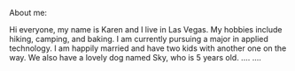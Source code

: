 About me:

Hi everyone, my name is Karen and I live in Las Vegas. 
My hobbies include hiking, camping, and baking. 
I am currently pursuing a major in applied technology. 
I am happily married and have two kids with another one on the way. 
We also have a lovely dog named Sky, who is 5 years old. 
....
....